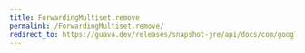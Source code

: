 ```yaml
---
title: ForwardingMultiset.remove
permalink: /ForwardingMultiset.remove/
redirect_to: https://guava.dev/releases/snapshot-jre/api/docs/com/google/common/collect/ForwardingMultiset.html#remove-java.lang.Object-int-
---
```

